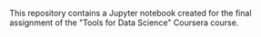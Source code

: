 This repository contains a Jupyter notebook created for the final assignment of the "Tools for Data Science" Coursera course.
